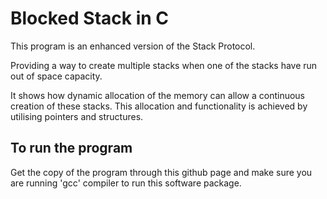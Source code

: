 # Blocked Stack in C

This program is an enhanced version of the Stack Protocol. 

Providing a way to create multiple stacks when one of the stacks have run out of space capacity.

It shows how dynamic allocation of the memory can allow a continuous creation of these stacks. This allocation and functionality is achieved by utilising pointers and structures. 

## To run the program

Get the copy of the program through this github page and make sure you are running 'gcc' compiler to run this software package. 
